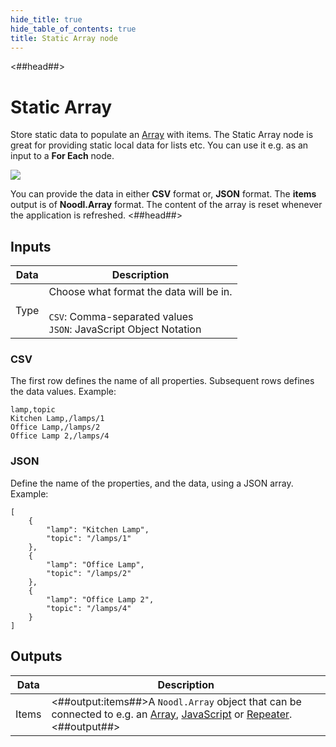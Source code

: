 ```yaml
---
hide_title: true
hide_table_of_contents: true
title: Static Array node
---
```


<##head##>

# Static Array

Store static data to populate an [Array](/nodes/data/array/array-node) with items. The Static Array node is great for providing static local data for lists etc. You can use it e.g. as an input to a **For Each** node.

<div className="ndl-image-with-background l">

![](/nodes/data/array/static-array/static-array-1.png)

</div>

You can provide the data in either **CSV** format or, **JSON** format. The **items** output is of **Noodl.Array** format. The content of the array is reset whenever the application is refreshed.
<##head##>

## Inputs

| Data                                   | Description                                                                                                           |
| -------------------------------------- | --------------------------------------------------------------------------------------------------------------------- |
| <span className="ndl-data">Type</span> | Choose what format the data will be in.<br/><br/>`CSV`: Comma-separated values<br/>`JSON`: JavaScript Object Notation |

### CSV

The first row defines the name of all properties. Subsequent rows defines the data values.
Example:

    lamp,topic
    Kitchen Lamp,/lamps/1
    Office Lamp,/lamps/2
    Office Lamp 2,/lamps/4

### JSON

Define the name of the properties, and the data, using a JSON array.
Example:

    [
        {
            "lamp": "Kitchen Lamp",
            "topic": "/lamps/1"
        },
        {
            "lamp": "Office Lamp",
            "topic": "/lamps/2"
        },
        {
            "lamp": "Office Lamp 2",
            "topic": "/lamps/4"
        }
    ]

## Outputs

| Data                                    | Description                                                                                                                                                                                                                   |
| --------------------------------------- | ----------------------------------------------------------------------------------------------------------------------------------------------------------------------------------------------------------------------------- |
| <span className="ndl-data">Items</span> | <##output:items##>A `Noodl.Array` object that can be connected to e.g. an [Array](/nodes/data/array/array-node), [JavaScript](/docs/guides/business-logic/javascript) or [Repeater](/nodes/ui-controls/repeater).<##output##> |
